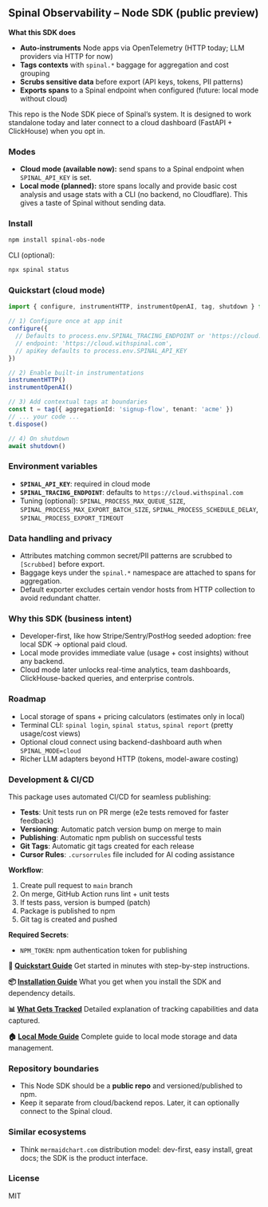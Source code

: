## Spinal Observability – Node SDK (public preview)

**What this SDK does**
- **Auto-instruments** Node apps via OpenTelemetry (HTTP today; LLM providers via HTTP for now)
- **Tags contexts** with `spinal.*` baggage for aggregation and cost grouping
- **Scrubs sensitive data** before export (API keys, tokens, PII patterns)
- **Exports spans** to a Spinal endpoint when configured (future: local mode without cloud)

This repo is the Node SDK piece of Spinal’s system. It is designed to work standalone today and later connect to a cloud dashboard (FastAPI + ClickHouse) when you opt in.

### Modes
- **Cloud mode (available now):** send spans to a Spinal endpoint when `SPINAL_API_KEY` is set.
- **Local mode (planned):** store spans locally and provide basic cost analysis and usage stats with a CLI (no backend, no Cloudflare). This gives a taste of Spinal without sending data.



### Install
```bash
npm install spinal-obs-node
```

CLI (optional):
```bash
npx spinal status
```

### Quickstart (cloud mode)
```ts
import { configure, instrumentHTTP, instrumentOpenAI, tag, shutdown } from 'spinal-obs-node'

// 1) Configure once at app init
configure({
  // Defaults to process.env.SPINAL_TRACING_ENDPOINT or 'https://cloud.withspinal.com'
  // endpoint: 'https://cloud.withspinal.com',
  // apiKey defaults to process.env.SPINAL_API_KEY
})

// 2) Enable built-in instrumentations
instrumentHTTP()
instrumentOpenAI()

// 3) Add contextual tags at boundaries
const t = tag({ aggregationId: 'signup-flow', tenant: 'acme' })
// ... your code ...
t.dispose()

// 4) On shutdown
await shutdown()
```

### Environment variables
- **`SPINAL_API_KEY`**: required in cloud mode
- **`SPINAL_TRACING_ENDPOINT`**: defaults to `https://cloud.withspinal.com`
- Tuning (optional): `SPINAL_PROCESS_MAX_QUEUE_SIZE`, `SPINAL_PROCESS_MAX_EXPORT_BATCH_SIZE`, `SPINAL_PROCESS_SCHEDULE_DELAY`, `SPINAL_PROCESS_EXPORT_TIMEOUT`

### Data handling and privacy
- Attributes matching common secret/PII patterns are scrubbed to `[Scrubbed]` before export.
- Baggage keys under the `spinal.*` namespace are attached to spans for aggregation.
- Default exporter excludes certain vendor hosts from HTTP collection to avoid redundant chatter.

### Why this SDK (business intent)
- Developer-first, like how Stripe/Sentry/PostHog seeded adoption: free local SDK → optional paid cloud.
- Local mode provides immediate value (usage + cost insights) without any backend.
- Cloud mode later unlocks real-time analytics, team dashboards, ClickHouse-backed queries, and enterprise controls.

### Roadmap
- Local storage of spans + pricing calculators (estimates only in local)
- Terminal CLI: `spinal login`, `spinal status`, `spinal report` (pretty usage/cost views)
- Optional cloud connect using backend-dashboard auth when `SPINAL_MODE=cloud`
- Richer LLM adapters beyond HTTP (tokens, model-aware costing)

### Development & CI/CD

This package uses automated CI/CD for seamless publishing:

- **Tests**: Unit tests run on PR merge (e2e tests removed for faster feedback)
- **Versioning**: Automatic patch version bump on merge to main
- **Publishing**: Automatic npm publish on successful tests
- **Git Tags**: Automatic git tags created for each release
- **Cursor Rules**: `.cursorrules` file included for AI coding assistance

**Workflow**:
1. Create pull request to `main` branch
2. On merge, GitHub Action runs lint + unit tests
3. If tests pass, version is bumped (patch)
4. Package is published to npm
5. Git tag is created and pushed

**Required Secrets**:
- `NPM_TOKEN`: npm authentication token for publishing

**📖 [Quickstart Guide](./docs/QUICKSTART.md)**
Get started in minutes with step-by-step instructions.

**📦 [Installation Guide](./docs/INSTALLATION.md)**
What you get when you install the SDK and dependency details.

**📊 [What Gets Tracked](./docs/TRACKING.md)**
Detailed explanation of tracking capabilities and data captured.

**🏠 [Local Mode Guide](./docs/LOCAL_MODE.md)**
Complete guide to local mode storage and data management.

### Repository boundaries
- This Node SDK should be a **public repo** and versioned/published to npm.
- Keep it separate from cloud/backend repos. Later, it can optionally connect to the Spinal cloud.

### Similar ecosystems
- Think `mermaidchart.com` distribution model: dev-first, easy install, great docs; the SDK is the product interface.

### License
MIT


